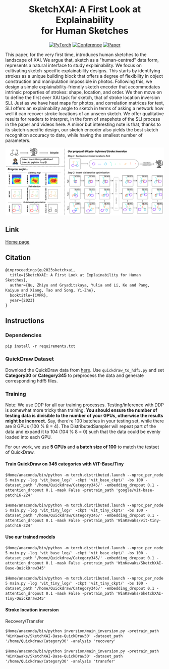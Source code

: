 <div align="center">
  
# SketchXAI: A First Look at Explainability <br> for Human Sketches

<a href="https://pytorch.org/get-started/locally/"><img alt="PyTorch" src="https://img.shields.io/badge/PyTorch-ee4c2c?logo=pytorch&logoColor=white"></a>
[![Conference](http://img.shields.io/badge/CVPR-2023-6790AC.svg)](https://cvpr.thecvf.com/)
[![Paper](http://img.shields.io/badge/Paper-arxiv.2304.11744-B31B1B.svg)](https://arxiv.org/abs/2304.11744)

</div>

This paper, for the very first time, introduces human sketches to the landscape of XAI. We argue that, sketch as a "human-centred" data form, represents a natural interface to study explainability. We focus on cultivating sketch-specific explainability designs. This starts by identifying strokes as a unique building block that offers a degree of flexibility in object construction and manipulation impossible in photos. Following this, we design a simple explainability-friendly sketch encoder that accommodates intrinsic properties of strokes: shape, location, and order. We then move on to define the first ever XAI task for sketch, that of stroke location inversion SLI. Just as we have heat maps for photos, and correlation matrices for text, SLI offers an explainability angle to sketch in terms of asking a network how well it can recover stroke locations of an unseen sketch. We offer qualitative results for readers to interpret, in the form of snapshots of the SLI process in the paper and videos here. A minor but interesting note is that, thanks to its sketch-specific design, our sketch encoder also yields the best sketch recognition accuracy to date, while having the smallest number of parameters.

![overview](figure/overview.png)

## Link

[Home page](https://sketchxai.github.io/)


## Citation

```
@inproceedings{qu2023sketchxai,
  title={SketchXAI: A First Look at Explainability for Human Sketches},
  author={Qu, Zhiyu and Gryaditskaya, Yulia and Li, Ke and Pang, Kaiyue and Xiang, Tao and Song, Yi-Zhe},
  booktitle={CVPR},
  year={2023}
}
```


## Instructions


### Dependencies

```
pip install -r requirements.txt
```

### QuickDraw Dataset

Download the QuickDraw data from [here](https://github.com/tensorflow/magenta/tree/master/magenta/models/sketch_rnn#datasets). Use ```quickdraw_to_hdf5.py``` and set **Category30** or **Category345** to preprocess the data and generate corresponding hdf5 files.

### Training

Note: We use DDP for all our training processes. Testing/inference with DDP is somewhat more tricky than training. **You should ensure the number of testing data is divisible to the number of your GPUs, otherwise the results might be incorrect.**
Say, there’re 100 batches in your testing set, while there are 8 GPUs (100 % 8 = 4). The DistributedSampler will repeat part of the data and expand it to 104 (104 % 8 = 0) such that the data could be evenly loaded into each GPU.

For our work, we use **5 GPUs** and **a batch size of 100** to match the testset of QuickDraw.

#### Train QuickDraw on 345 categories with ViT-Base/Tiny

```
$Home/anaconda/bin/python -m torch.distributed.launch --nproc_per_node 5 main.py -log 'vit_base_log/' -ckpt 'vit_base_ckpt/' -bs 100 -dataset_path '/home/Quickdraw/Category345/' -embedding_dropout 0.1 -attention_dropout 0.1 -mask False -pretrain_path 'google/vit-base-patch16-224'

$Home/anaconda/bin/python -m torch.distributed.launch --nproc_per_node 5 main.py -log 'vit_tiny_log/' -ckpt 'vit_tiny_ckpt/' -bs 100 -dataset_path '/home/Quickdraw/Category345/' -embedding_dropout 0.1 -attention_dropout 0.1 -mask False -pretrain_path 'WinKawaks/vit-tiny-patch16-224'
```

#### Use our trained models

```
$Home/anaconda/bin/python -m torch.distributed.launch --nproc_per_node 5 main.py -log 'vit_base_log/' -ckpt 'vit_base_ckpt/' -bs 100 -dataset_path '/home/Quickdraw/Category345/' -embedding_dropout 0.1 -attention_dropout 0.1 -mask False -pretrain_path 'WinKawaks/SketchXAI-Base-QuickDraw345'

$Home/anaconda/bin/python -m torch.distributed.launch --nproc_per_node 5 main.py -log 'vit_tiny_log/' -ckpt 'vit_tiny_ckpt/' -bs 100 -dataset_path '/home/Quickdraw/Category345/' -embedding_dropout 0.1 -attention_dropout 0.1 -mask False -pretrain_path 'WinKawaks/SketchXAI-Tiny-QuickDraw345'
```

#### Stroke location inversion

Recovery/Transfer

```
$Home/anaconda/bin/python inversion/main_inversion.py -pretrain_path 'WinKawaks/SketchXAI-Base-QuickDraw30' -dataset_path '/home/Quickdraw/Category30' -analysis 'recovery'

$Home/anaconda/bin/python inversion/main_inversion.py -pretrain_path 'WinKawaks/SketchXAI-Base-QuickDraw30' -dataset_path '/home/Quickdraw/Category30' -analysis 'transfer'
```
